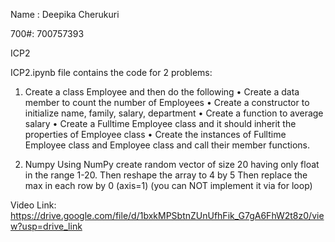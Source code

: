 Name : Deepika Cherukuri

700#: 700757393

ICP2

ICP2.ipynb file contains the code for 2 problems:

1. Create a class Employee and then do the following
• Create a data member to count the number of Employees
• Create a constructor to initialize name, family, salary, department
• Create a function to average salary
• Create a Fulltime Employee class and it should inherit the properties of Employee class
• Create the instances of Fulltime Employee class and Employee class and call their member functions.



2. Numpy
Using NumPy create random vector of size 20 having only float in the range 1-20.
Then reshape the array to 4 by 5
Then replace the max in each row by 0 (axis=1)
(you can NOT implement it via for loop)

Video Link: https://drive.google.com/file/d/1bxkMPSbtnZUnUfhFik_G7gA6FhW2t8z0/view?usp=drive_link

